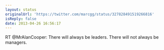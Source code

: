 ```yaml
---
layout: status
originalUrl: 'https://twitter.com/marcgg/status/327828491519266816'
isReply: false
date: 2013-04-26 16:56:17
---
```


RT @MrAlanCooper: There will always be leaders. There will not always be managers.
